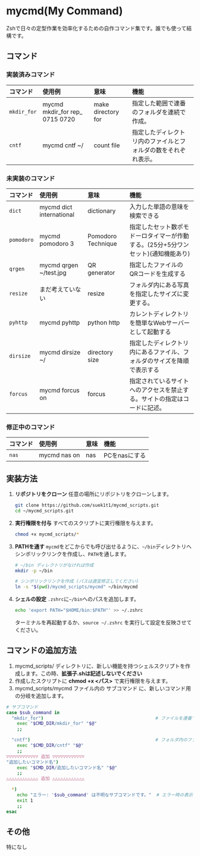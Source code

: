 # mycmd(My Command)
Zshで日々の定型作業を効率化するための自作コマンド集です。誰でも使って結構です。

## コマンド
### 実装済みコマンド
| コマンド | 使用例                             | 意味                | 機能                                                                |
| :--------- | :----------------------------- | :----------------- | :----------------------------------------------------------------- |
| `mkdir_for`| mycmd mkdir_for rep_ 0715 0720 | make directory for | 指定した範囲で連番のフォルダを連続で作成。                                 |
| `cntf`     | mycmd cntf ~/                  | count file         | 指定したディレクトリ内のファイルとフォルダの数をそれぞれ表示。                |

### 未実装のコマンド
| コマンド | 使用例                             | 意味                | 機能                                                                |
| :--------- | :----------------------------- | :----------------- | :------------------------------------------------------------------ |
| `dict`     | mycmd dict international       | dictionary         | 入力した単語の意味を検索できる                                           |
| `pomodoro` | mycmd pomodoro 3               | Pomodoro Technique | 指定したセット数ポモドーロタイマーが作動する。(25分+5分ワンセット)(通知機能あり)|
| `qrgen`    | mycmd qrgen ~/test.jpg         | QR generator       | 指定したファイルのQRコードを生成する                                      |
| `resize`   | まだ考えていない                  | resize             | フォルダ内にある写真を指定したサイズに変更する。                            |
| `pyhttp`   | mycmd pyhttp                   | python http        | カレントディレクトリを簡単なWebサーバーとして起動する                       |
| `dirsize`  | mycmd dirsize ~/               | directory size     | 指定したディレクトリ内にあるファイル、フォルダのサイズを降順で表示する         |
| `forcus`   | mycmd forcus on                | forcus             | 指定されているサイトへのアクセスを禁止する。サイトの指定はコードに記述。       |
### 修正中のコマンド
| コマンド | 使用例                             | 意味                | 機能                                                                |
| :--------- | :----------------------------- | :----------------- | :------------------------------------------------------------------ |
| `nas`      | mycmd nas on                   | nas                | PCをnasにする                                                        |

## 実装方法
1.  **リポジトリをクローン**
    任意の場所にリポジトリをクローンします。
    ```sh
    git clone https://github.com/suek1t1/mycmd_scripts.git
    cd ~/mycmd_scripts.git
    ```

2.  **実行権限を付与**
    すべてのスクリプトに実行権限を与えます。
    ```sh
    chmod +x mycmd_scripts/*
    ```

3.  **PATHを通す**
    `mycmd`をどこからでも呼び出せるように、`~/bin`ディレクトリへシンボリックリンクを作成し、`PATH`を通します。
    ```sh
    # ~/bin ディレクトリがなければ作成
    mkdir -p ~/bin

    # シンボリックリンクを作成 (パスは適宜修正してください)
    ln -s "$(pwd)/mycmd_scripts/mycmd" ~/bin/mycmd
    ```

4.  **シェルの設定**
    `.zshrc`に`~/bin`へのパスを追加します。
    ```sh
    echo 'export PATH="$HOME/bin:$PATH"' >> ~/.zshrc
    ```
    ターミナルを再起動するか、`source ~/.zshrc` を実行して設定を反映させてください。

## コマンドの追加方法
1. mycmd_scripts/ ディレクトリに、新しい機能を持つシェルスクリプトを作成します。この時、**拡張子.shは記述しないでください**
2. 作成したスクリプトに  **chmod +x <パス>**  で実行権限を与えます。
3. mycmd_scripts/mycmd ファイル内の サブコマンド に、新しいコマンド用の分岐を追加します。
```sh
# サブコマンド
case $sub_command in
  "mkdir_for")                                          # ファイルを連番で作成するコマンド
    exec "$CMD_DIR/mkdir_for" "$@"
    ;;

  "cntf")                                               # フォルダ内のファイルの個数を数えるコマンド
    exec "$CMD_DIR/cntf" "$@"
    ;;
▽▽▽▽▽▽▽▽▽▽▽▽ 追加 ▽▽▽▽▽▽▽▽▽▽▽▽
"追加したいコマンド名")
    exec "$CMD_DIR/追加したいコマンド名" "$@"
    ;;
△△△△△△△△△△△△ 追加 △△△△△△△△△△△△

  *)
    echo "エラー: '$sub_command' は不明なサブコマンドです。"  # エラー時の表示
    exit 1
    ;;
esac
```

## その他
特になし